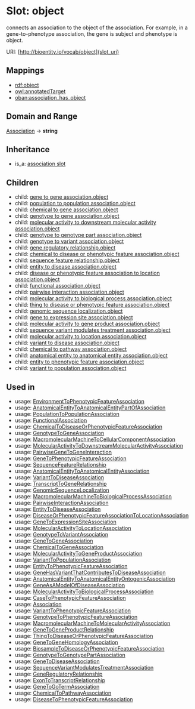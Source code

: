 # Slot: object


connects an association to the object of the association. For example, in a gene-to-phenotype association, the gene is subject and phenotype is object.

URI: [http://bioentity.io/vocab/object](slot_uri)
## Mappings

 * [rdf:object](http://purl.obolibrary.org/obo/rdf_object)
 * [owl:annotatedTarget](http://purl.obolibrary.org/obo/owl_annotatedTarget)
 * [oban:association_has_object](http://purl.obolibrary.org/obo/oban_association_has_object)
## Domain and Range

[Association](Association.md) -> **string**
## Inheritance

 *  is_a: [association slot](association_slot.md)
## Children

 *  child: [gene to gene association.object](gene_to_gene_association_object.md)
 *  child: [population to population association.object](population_to_population_association_object.md)
 *  child: [chemical to gene association.object](chemical_to_gene_association_object.md)
 *  child: [genotype to gene association.object](genotype_to_gene_association_object.md)
 *  child: [molecular activity to downstream molecular activity association.object](molecular_activity_to_downstream_molecular_activity_association_object.md)
 *  child: [genotype to genotype part association.object](genotype_to_genotype_part_association_object.md)
 *  child: [genotype to variant association.object](genotype_to_variant_association_object.md)
 *  child: [gene regulatory relationship.object](gene_regulatory_relationship_object.md)
 *  child: [chemical to disease or phenotypic feature association.object](chemical_to_disease_or_phenotypic_feature_association_object.md)
 *  child: [sequence feature relationship.object](sequence_feature_relationship_object.md)
 *  child: [entity to disease association.object](entity_to_disease_association_object.md)
 *  child: [disease or phenotypic feature association to location association.object](disease_or_phenotypic_feature_association_to_location_association_object.md)
 *  child: [functional association.object](functional_association_object.md)
 *  child: [pairwise interaction association.object](pairwise_interaction_association_object.md)
 *  child: [molecular activity to biological process association.object](molecular_activity_to_biological_process_association_object.md)
 *  child: [thing to disease or phenotypic feature association.object](thing_to_disease_or_phenotypic_feature_association_object.md)
 *  child: [genomic sequence localization.object](genomic_sequence_localization_object.md)
 *  child: [gene to expression site association.object](gene_to_expression_site_association_object.md)
 *  child: [molecular activity to gene product association.object](molecular_activity_to_gene_product_association_object.md)
 *  child: [sequence variant modulates treatment association.object](sequence_variant_modulates_treatment_association_object.md)
 *  child: [molecular activity to location association.object](molecular_activity_to_location_association_object.md)
 *  child: [variant to disease association.object](variant_to_disease_association_object.md)
 *  child: [chemical to pathway association.object](chemical_to_pathway_association_object.md)
 *  child: [anatomical entity to anatomical entity association.object](anatomical_entity_to_anatomical_entity_association_object.md)
 *  child: [entity to phenotypic feature association.object](entity_to_phenotypic_feature_association_object.md)
 *  child: [variant to population association.object](variant_to_population_association_object.md)
## Used in

 *  usage: [EnvironmentToPhenotypicFeatureAssociation](EnvironmentToPhenotypicFeatureAssociation.md)
 *  usage: [AnatomicalEntityToAnatomicalEntityPartOfAssociation](AnatomicalEntityToAnatomicalEntityPartOfAssociation.md)
 *  usage: [PopulationToPopulationAssociation](PopulationToPopulationAssociation.md)
 *  usage: [FunctionalAssociation](FunctionalAssociation.md)
 *  usage: [ChemicalToDiseaseOrPhenotypicFeatureAssociation](ChemicalToDiseaseOrPhenotypicFeatureAssociation.md)
 *  usage: [GenotypeToGeneAssociation](GenotypeToGeneAssociation.md)
 *  usage: [MacromolecularMachineToCellularComponentAssociation](MacromolecularMachineToCellularComponentAssociation.md)
 *  usage: [MolecularActivityToDownstreamMolecularActivityAssociation](MolecularActivityToDownstreamMolecularActivityAssociation.md)
 *  usage: [PairwiseGeneToGeneInteraction](PairwiseGeneToGeneInteraction.md)
 *  usage: [GeneToPhenotypicFeatureAssociation](GeneToPhenotypicFeatureAssociation.md)
 *  usage: [SequenceFeatureRelationship](SequenceFeatureRelationship.md)
 *  usage: [AnatomicalEntityToAnatomicalEntityAssociation](AnatomicalEntityToAnatomicalEntityAssociation.md)
 *  usage: [VariantToDiseaseAssociation](VariantToDiseaseAssociation.md)
 *  usage: [TranscriptToGeneRelationship](TranscriptToGeneRelationship.md)
 *  usage: [GenomicSequenceLocalization](GenomicSequenceLocalization.md)
 *  usage: [MacromolecularMachineToBiologicalProcessAssociation](MacromolecularMachineToBiologicalProcessAssociation.md)
 *  usage: [PairwiseInteractionAssociation](PairwiseInteractionAssociation.md)
 *  usage: [EntityToDiseaseAssociation](EntityToDiseaseAssociation.md)
 *  usage: [DiseaseOrPhenotypicFeatureAssociationToLocationAssociation](DiseaseOrPhenotypicFeatureAssociationToLocationAssociation.md)
 *  usage: [GeneToExpressionSiteAssociation](GeneToExpressionSiteAssociation.md)
 *  usage: [MolecularActivityToLocationAssociation](MolecularActivityToLocationAssociation.md)
 *  usage: [GenotypeToVariantAssociation](GenotypeToVariantAssociation.md)
 *  usage: [GeneToGeneAssociation](GeneToGeneAssociation.md)
 *  usage: [ChemicalToGeneAssociation](ChemicalToGeneAssociation.md)
 *  usage: [MolecularActivityToGeneProductAssociation](MolecularActivityToGeneProductAssociation.md)
 *  usage: [VariantToPopulationAssociation](VariantToPopulationAssociation.md)
 *  usage: [EntityToPhenotypicFeatureAssociation](EntityToPhenotypicFeatureAssociation.md)
 *  usage: [GeneHasVariantThatContributesToDiseaseAssociation](GeneHasVariantThatContributesToDiseaseAssociation.md)
 *  usage: [AnatomicalEntityToAnatomicalEntityOntogenicAssociation](AnatomicalEntityToAnatomicalEntityOntogenicAssociation.md)
 *  usage: [GeneAsAModelOfDiseaseAssociation](GeneAsAModelOfDiseaseAssociation.md)
 *  usage: [MolecularActivityToBiologicalProcessAssociation](MolecularActivityToBiologicalProcessAssociation.md)
 *  usage: [CaseToPhenotypicFeatureAssociation](CaseToPhenotypicFeatureAssociation.md)
 *  usage: [Association](Association.md)
 *  usage: [VariantToPhenotypicFeatureAssociation](VariantToPhenotypicFeatureAssociation.md)
 *  usage: [GenotypeToPhenotypicFeatureAssociation](GenotypeToPhenotypicFeatureAssociation.md)
 *  usage: [MacromolecularMachineToMolecularActivityAssociation](MacromolecularMachineToMolecularActivityAssociation.md)
 *  usage: [GeneToGeneProductRelationship](GeneToGeneProductRelationship.md)
 *  usage: [ThingToDiseaseOrPhenotypicFeatureAssociation](ThingToDiseaseOrPhenotypicFeatureAssociation.md)
 *  usage: [GeneToGeneHomologyAssociation](GeneToGeneHomologyAssociation.md)
 *  usage: [BiosampleToDiseaseOrPhenotypicFeatureAssociation](BiosampleToDiseaseOrPhenotypicFeatureAssociation.md)
 *  usage: [GenotypeToGenotypePartAssociation](GenotypeToGenotypePartAssociation.md)
 *  usage: [GeneToDiseaseAssociation](GeneToDiseaseAssociation.md)
 *  usage: [SequenceVariantModulatesTreatmentAssociation](SequenceVariantModulatesTreatmentAssociation.md)
 *  usage: [GeneRegulatoryRelationship](GeneRegulatoryRelationship.md)
 *  usage: [ExonToTranscriptRelationship](ExonToTranscriptRelationship.md)
 *  usage: [GeneToGoTermAssociation](GeneToGoTermAssociation.md)
 *  usage: [ChemicalToPathwayAssociation](ChemicalToPathwayAssociation.md)
 *  usage: [DiseaseToPhenotypicFeatureAssociation](DiseaseToPhenotypicFeatureAssociation.md)
